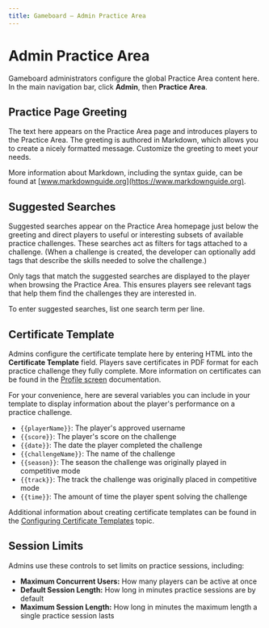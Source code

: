 ```yaml
---
title: Gameboard — Admin Practice Area
---
```


# Admin Practice Area

Gameboard administrators configure the global Practice Area content here. In the main navigation bar, click **Admin**, then **Practice Area**.

## Practice Page Greeting

The text here appears on the Practice Area page and introduces players to the Practice Area. The greeting is authored in Markdown, which allows you to create a nicely formatted message. Customize the greeting to meet your needs.

More information about Markdown, including the syntax guide, can be found at [www.markdownguide.org](https://www.markdownguide.org).

## Suggested Searches

Suggested searches appear on the Practice Area homepage just below the greeting and direct players to useful or interesting subsets of available practice challenges. These searches act as filters for tags attached to a challenge. (When a challenge is created, the developer can optionally add tags that describe the skills needed to solve the challenge.)

Only tags that match the suggested searches are displayed to the player when browsing the Practice Area. This ensures players see relevant tags that help them find the challenges they are interested in.

To enter suggested searches, list one search term per line.

## Certificate Template

Admins configure the certificate template here by entering HTML into the **Certificate Template** field. Players save certificates in PDF format for each practice challenge they fully complete. More information on certificates can be found in the [Profile screen](profile.md) documentation.

For your convenience, here are several variables you can include in your template to display information about the player's performance on a practice challenge.

- `{{playerName}}`: The player's approved username
- `{{score}}`: The player's score on the challenge
- `{{date}}`: The date the player completed the challenge
- `{{challengeName}}`: The name of the challenge
- `{{season}}`: The season the challenge was originally played in competitive mode
- `{{track}}`: The track the challenge was originally placed in competitive mode
- `{{time}}`: The amount of time the player spent solving the challenge

Additional information about creating certificate templates can be found in the [Configuring Certificate Templates](admin-completion-certificates.md) topic.

## Session Limits

Admins use these controls to set limits on practice sessions, including:

- **Maximum Concurrent Users:** How many players can be active at once
- **Default Session Length:**  How long in minutes practice sessions are by default
- **Maximum Session Length:** How long in minutes the maximum length a single practice session lasts
